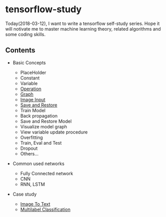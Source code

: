 # tensorflow-study

Today(2018-03-12), I want to write a tensorflow self-study series. Hope it will notivate me to master machine learning theory, related algorithms and some coding skills.

## Contents

* Basic Concepts
    * PlaceHolder
    * Constant
    * Variable
    * [Operation](operation)
    * [Graph](graph)
    * [Image Input](image_input)
    * [Save and Restore](save_and_restore)
    * Train Model
    * Back propagation
    * Save and Restore Model
    * Visualize model graph
    * View variable update procedure
    * Overfitting
    * Train, Eval and Test
    * Dropout
    * Others...

* Common used networks
    * Fully Connected network
    * CNN
    * RNN, LSTM

* Case study
    * [Image To Text](image-to-text)
    * [Multilabel Classification](multilabel-classification)
